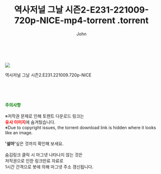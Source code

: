 ﻿---
layout: post
title:  "                   역사저널 그날 시즌2-E231-221009-720p-NICE-mp4-torrent                .torrent"
author: John
categories: [ TV ]
tags: [  ]
image: https://torrentrj57.com/uploadfile/full/6b8281f526fc42c879a37ad79d3d417cd55526c8.jpg 
description: "                   역사저널 그날 시즌2-E231-221009-720p-NICE-mp4-torrent                 torrent 정보 공유"
toc: true
toc_sticky: true
---

<br>
<p><img src="https://torrentrj57.com/uploadfile/full/6b8281f526fc42c879a37ad79d3d417cd55526c8.jpg"/></p>
 역사저널 그날 시즌2.E231.221009.720p-NICE  
    
<br><br><br>
<p data-ke-size="size16"><b><span style="color: green;">주의사항</span></b><br /><br />※저작권 문제로 인해 토렌트 다운로드 링크는<br /><b><span style="color: red;">유사 이미지</span></b>에 숨겨뒀습니다.<br />※Due to copyright issues, the torrent download link is hidden where it looks like an image.<br /><br /><b>'설마'</b>싶은 것까지 확인해 보세요.<br /><br />숨김링크 클릭 시 마그넷 나타나지 않는 것은<br />저작권으로 인한 링크만료 자료로<br />1시간 간격으로 봇에 의해 마그넷 주소 갱신됩니다.</p>
